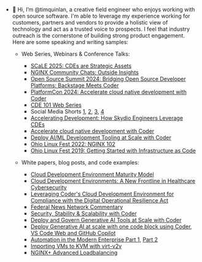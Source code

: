 - 👋 Hi, I’m @timquinlan, a creative field engineer who enjoys working with open source software. I'm able to leverage my experience working for customers, partners and vendors to provide a holistic view of technology and act as a trusted voice to prospects. I feel that industry outreach is the cornerstone of building strong product engagement. Here are some speaking and writing samples:

    - Web Series, Webinars & Conference Talks:
        - [SCaLE 2025: CDEs are Strategic Assets](https://youtu.be/6fxbaK-D6j8?si=56m1CV66Gjf1LlYL)
        - [NGINX Community Chats: Outside Insights](https://youtu.be/0i12ptACDtI?si=INae2wWVwgyrpI5y)
        - [Open Source Summit 2024: Bridging Open Source Developer Platforms: Backstage Meets Coder](https://www.youtube.com/watch?v=2wAn9h0zJR0&t=67s)
        - [PlatformCon 2024: Accelerate cloud native development with Coder](https://www.youtube.com/watch?v=0vK10Z7LF6A)
        - [CDE 101 Web Series](https://youtube.com/playlist?list=PLQepvBEEArfmXfnZHSRQj_puTN7BVXcg2&si=RALDe_ifTEvhNhEa)
        - Social Media Shorts [1](https://www.linkedin.com/posts/coderhq_clouddevelopment-devops-vdi-activity-7306105148513075201-xYu6?utm_source=share&utm_medium=member_desktop&rcm=ACoAAABzW90BAUIEMR_bGxn-fJZP6A94PIn8yDM), [2](https://www.linkedin.com/posts/coderhq_clouddevelopment-developerexperience-ai-activity-7286185593514995712-ilki?utm_source=share&utm_medium=member_desktop&rcm=ACoAAABzW90BAUIEMR_bGxn-fJZP6A94PIn8yDM), [3](https://www.linkedin.com/posts/coderhq_developerexperience-clouddevelopment-innovation-activity-7282133889123328000-PHgu?utm_source=share&utm_medium=member_desktop&rcm=ACoAAABzW90BAUIEMR_bGxn-fJZP6A94PIn8yDM), [4](https://www.linkedin.com/posts/coderhq_clouddevelopment-developerexperience-platformengineering-activity-7282939256958791680-tolS?utm_source=share&utm_medium=member_desktop&rcm=ACoAAABzW90BAUIEMR_bGxn-fJZP6A94PIn8yDM)
        - [Accelerating Development: How Skydio Engineers Leverage CDEs](https://coder.com/webinars/accelerating-development-how-skydio-engineers-leverage-cdes/register)
        - [Accelerate cloud native development with Coder](https://www.youtube.com/watch?v=0vK10Z7LF6A)
        - [Deploy AI/ML Development Tooling at Scale with Coder](https://coder.com/webinars/deploy-ai-ml-development-tooling-at-scale-with-coder/register)
        - [Ohio Linux Fest 2022: NGINX 102](https://www.youtube.com/live/DjOgRbHnvwU?feature=share&t=14706)
        - [Ohio Linux Fest 2019: Getting Started with Infrastructure as Code](https://youtu.be/f_lo_8-5cMs)

          
    - White papers, blog posts, and code examples:
        - [Cloud Development Environment Maturity Model](https://coder.com/ebooks-and-reports/ebooks/cloud-development-environment-maturity-model)
        - [Cloud Development Environments: A New Frontline in Healthcare Cybersecurity](https://hitconsultant.net/2024/09/27/cloud-development-environments-healthcare-cybersecurity/)
        - [Leveraging Coder's Cloud Development Environment for Compliance with the Digital Operational Resilience Act](https://coder.com/blog/leveraging-coder-s-cloud-development-environment-for-compliance-with-the-digital) 
        - [Federal News Network Commentary](https://federalnewsnetwork.com/commentary/2024/08/cloud-development-environments-can-help-software-become-more-secure/)
        - [Security, Stability & Scalability with Coder](https://coder.com/blog/security-stability-scalability-with-coder)
        - [Deploy and Govern Generative AI Tools at Scale with Coder](https://coder.com/blog/deploy-generative-ai-tools-at-scale-with-coder)
        - [Deploy Generative AI at scale with one code block using Coder, VS Code Web and GitHub Copilot](https://coder.com/blog/deploy-generative-ai-at-scale-with-one-code-block-using-coder-vs-code-web-and-git)
        - [Automation in the Modern Enterprise Part 1](https://www.redhat.com/en/blog/automation-modern-enterprise-part-1), [Part 2](https://www.redhat.com/en/blog/automation-modern-enterprise-part-2)
        - [Importing VMs to KVM with virt-v2v](https://www.redhat.com/en/blog/importing-vms-kvm-virt-v2v)
        - [NGINX+ Advanced Loadbalancing](https://github.com/timquinlan/nginxplus-loadbalancing)

<!---
timquinlan/timquinlan is a ✨ special ✨ repository because its `README.md` (this file) appears on your GitHub profile.
You can click the Preview link to take a look at your changes.
--->
